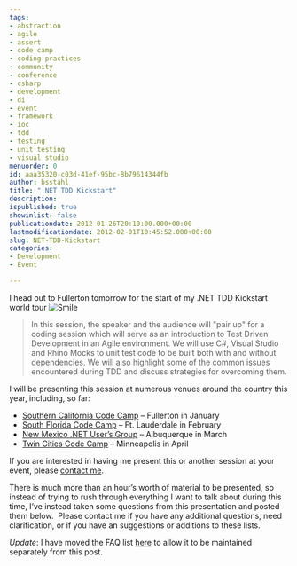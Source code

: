 ```yaml
---
tags:
- abstraction
- agile
- assert
- code camp
- coding practices
- community
- conference
- csharp
- development
- di
- event
- framework
- ioc
- tdd
- testing
- unit testing
- visual studio
menuorder: 0
id: aaa35320-c03d-41ef-95bc-8b79614344fb
author: bsstahl
title: ".NET TDD Kickstart"
description: 
ispublished: true
showinlist: false
publicationdate: 2012-01-26T20:10:00.000+00:00
lastmodificationdate: 2012-02-01T10:45:52.000+00:00
slug: NET-TDD-Kickstart
categories:
- Development
- Event

---
```

I head out to Fullerton tomorrow for the start of my .NET TDD Kickstart world tour ![Smile]({PathToRoot}/Images/wlEmoticon-smile.png)


> In this session, the speaker and the audience will "pair up" for a coding session which will serve as an introduction to Test Driven Development in an Agile environment. We will use C#, Visual Studio and Rhino Mocks to unit test code to be built both with and without dependencies. We will also highlight some of the common issues encountered during TDD and discuss strategies for overcoming them.


I will be presenting this session at numerous venues around the country this year, including, so far:

- [Southern California Code Camp](https://www.socalcodecamp.com/) – Fullerton in January
- [South Florida Code Camp](https://sfsdc.itpand.net/) – Ft. Lauderdale in February
- [New Mexico .NET User’s Group](https://www.meetup.com/NMUGMeetup/) – Albuquerque in March
- [Twin Cities Code Camp](https://twincitiescodecamp.com) – Minneapolis in April

If you are interested in having me present this or another session at your event, please [contact me]({PathToRoot}/contact.html).

There is much more than an hour’s worth of material to be presented, so instead of trying to rush through everything I want to talk about during this time, I’ve instead taken some questions from this presentation and posted them below.  Please contact me if you have any additional questions, need clarification, or if you have an suggestions or additions to these lists.

*Update*: I have moved the FAQ list [here]({PathToRoot}/Pages/Unit-Testing-and-TDD-FAQ.html) to allow it to be maintained separately from this post.